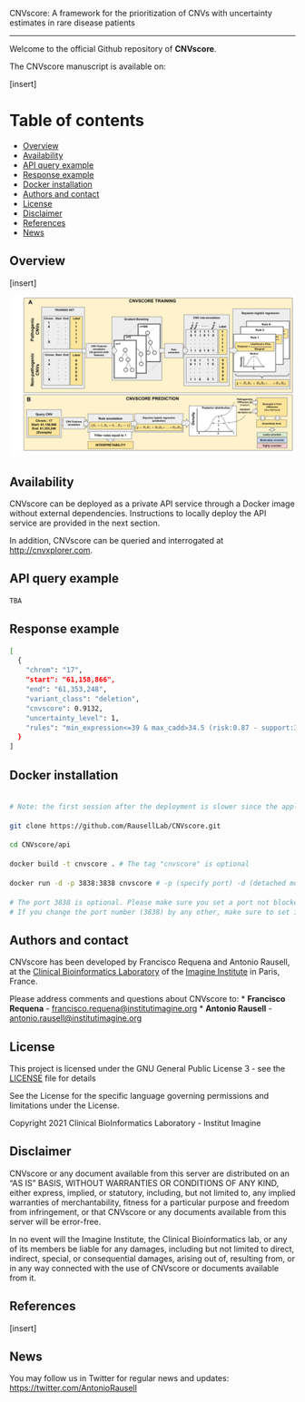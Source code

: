 

CNVscore: A framework for the prioritization of CNVs with uncertainty estimates in rare disease patients

-----

Welcome to the official Github repository of **CNVscore**.


The CNVscore manuscript is available on:

[insert]


# Table of contents

  - [Overview](#Overview)
  - [Availability](#Availability)
  - [API query example](api-query-example)
  - [Response example](response-example)
  - [Docker installation](#docker-installation)
  - [Authors and contact](#authors-and-contact)
  - [License](#License)
  - [Disclaimer](#Disclaimer)
  - [References](#References)
  - [News](#News)

## Overview

[insert]

<p align="center">

<img  src="https://github.com/RausellLab/CNVscore/blob/main/doc/CNVscore_overview.svg">

</p>

## Availability

CNVscore can be deployed as a private API service through a Docker image without external dependencies. Instructions to locally deploy the API service are provided in the next section.

In addition, CNVscore can be queried and interrogated at <http://cnvxplorer.com>. 

## API query example

``` bash
TBA
```

## Response example

``` bash
[
  {
    "chrom": "17",
    "start": "61,158,866",
    "end": "61,353,248",
    "variant_class": "deletion",
    "cnvscore": 0.9132,
    "uncertainty_level": 1,
    "rules": "min_expression<=39 & max_cadd>34.5 (risk:0.87 - support:3910);min_expression<=33.5 & max_cadd>37.5 (risk:0.88 - support:3445);loeuf>0.8085 & cpg_density>1.5 (risk:0.81 - support:789);enhancer<=0.000282170504594472 & max_cadd>40.5 (risk:0.87 - support:3544);pli>82.5 & max_cadd>25.7 (risk:0.91 - support:1385)"
  }
]
```

## Docker installation

``` bash

# Note: the first session after the deployment is slower since the application loads all the data required

git clone https://github.com/RausellLab/CNVscore.git

cd CNVscore/api

docker build -t cnvscore . # The tag "cnvscore" is optional

docker run -d -p 3838:3838 cnvscore # -p (specify port) -d (detached mode)

# The port 3838 is optional. Please make sure you set a port not blocked by firewalls.
# If you change the port number (3838) by any other, make sure to set it in the Dockerfile (EXPOSE instruction)
```

## Authors and contact

CNVscore has been developed by Francisco Requena and Antonio Rausell,
at the [Clinical Bioinformatics
Laboratory](https://www.institutimagine.org/en/antonio-rausell-161) of
the [Imagine Institute](https://www.institutimagine.org/en/) in Paris,
France.

Please address comments and questions about CNVscore to: \*
**Francisco Requena** -
[francisco.requena@institutimagine.org](francisco.requena@institutimagine.org)
\* **Antonio Rausell** -
[antonio.rausell@institutimagine.org](antonio.rausell@institutimagine.org)

## License

This project is licensed under the GNU General Public License 3 - see
the [LICENSE](LICENSE) file for details

See the License for the specific language governing permissions and
limitations under the License.

Copyright 2021 Clinical BioInformatics Laboratory - Institut Imagine

## Disclaimer

CNVscore or any document available from this server are distributed on
an “AS IS” BASIS, WITHOUT WARRANTIES OR CONDITIONS OF ANY KIND, either
express, implied, or statutory, including, but not limited to, any
implied warranties of merchantability, fitness for a particular purpose
and freedom from infringement, or that CNVscore or any documents
available from this server will be error-free.

In no event will the Imagine Institute, the Clinical Bioinformatics lab,
or any of its members be liable for any damages, including but not
limited to direct, indirect, special, or consequential damages, arising
out of, resulting from, or in any way connected with the use of
CNVscore or documents available from it.

## References

[insert]

## News

You may follow us in Twitter for regular news and updates:
<https://twitter.com/AntonioRausell>
